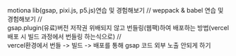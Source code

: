 motiona lib(gsap, pixi.js, p5.js)연습 및 경험해보기 // weppack & babel 연습 및 경험해보기 // <br> gsap.plugin(유료)버전 저작권 위배되지 않고 번들링(웹팩)하여 배포하는 방법(vercel 배포 시 빌드 과정에서 번들링 하는식으로) // <br> vercel환경에서 번들 -> 빌드 -> 배포를 통해 gsap 코드 외부 노출 안되게 하기  
